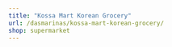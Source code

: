 ```yaml
---
title: "Kossa Mart Korean Grocery"
url: /dasmarinas/kossa-mart-korean-grocery/
shop: supermarket
---
```

